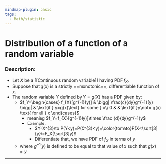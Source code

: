 ```yaml
---
mindmap-plugin: basic
tags:
  - Math/statistic
---
```

# Distribution of a function of a random variable
### Description:
- Let $X$ be a [[Continuous random variable]] having PDF $f_X$. 
- Suppose that $g (x)$ is a strictly ==monotonic==, differentiable function of $x$.
- The random variable $Y$ defined by $Y = g (X )$ has a PDF given by:
	- $f_Y=\begin{cases} f_{X}[g^{-1}(y)] & \bigg| \frac{d}{dy}g^{-1}(y) \bigg| & \text{if } y=g(x)\text{ for some } x\\ 0 &  & \text{if }y\not= g(x) \text{ for all } x \end{cases}$
		- meaning $f_Y=f_{X}[g^{-1}(y)]\times \frac {d}{dy}g^{-1}y$ 
		- Example: 
			- $Y=X^{3}\to P(Y<y)=P(X^{3}<y)=\color{tomato}P(X<\sqrt[3]{y})=F_X(\sqrt[3]y)$ 
			- Differentiate that, we have PDF of $f_X$ in terms of $y$
	- where $g^{-1}(y)$ is defined to be equal to that value of $x$ such that $g(x)=y$
---
